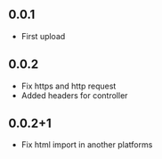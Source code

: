 ## 0.0.1

* First upload

## 0.0.2
* Fix https and http request
* Added headers for controller

## 0.0.2+1
* Fix html import in another platforms